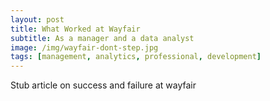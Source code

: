 ```yaml
---
layout: post
title: What Worked at Wayfair
subtitle: As a manager and a data analyst
image: /img/wayfair-dont-step.jpg
tags: [management, analytics, professional, development]
---
```


Stub article on success and failure at wayfair
